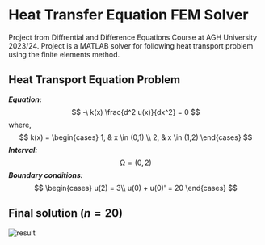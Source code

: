 # Heat Transfer Equation FEM Solver
Project from Diffrential and Difference Equations Course at AGH University 2023/24.
Project is a MATLAB solver for following heat transport problem using the finite elements method. 
## Heat Transport Equation Problem 
***Equation:*** 
$$ -\ k(x) \frac{d^2 u(x)}{dx^2} = 0 $$
 where, 
 $$ k(x) = \begin{cases} 1, & x \in (0,1) \\ 2, & x \in (1,2) \end{cases} $$ 
 ***Interval:*** 
 $$ \mathbb{\Omega} = (0,2) $$
 ***Boundary conditions:*** 
 $$ \begin{cases} u(2) = 3\\ u(0) + u(0)' = 20 \end{cases} $$

## Final solution ($n=20$)
![result](https://github.com/user-attachments/assets/f0f45ee2-6b60-4953-b0af-adbab10fbeee)
